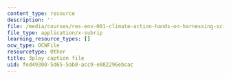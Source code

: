 ```yaml
---
content_type: resource
description: ''
file: /media/courses/res-env-001-climate-action-hands-on-harnessing-science-with-communities-to-cut-carbon-january-iap-2017/fed493005d655ab0acc9e082296ebcac_lsf0_6DAFOM.vtt
file_type: application/x-subrip
learning_resource_types: []
ocw_type: OCWFile
resourcetype: Other
title: 3play caption file
uid: fed49300-5d65-5ab0-acc9-e082296ebcac
---
```

